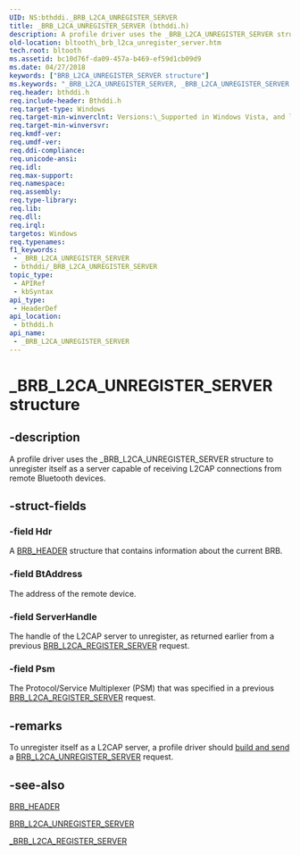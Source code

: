 ```yaml
---
UID: NS:bthddi._BRB_L2CA_UNREGISTER_SERVER
title: _BRB_L2CA_UNREGISTER_SERVER (bthddi.h)
description: A profile driver uses the _BRB_L2CA_UNREGISTER_SERVER structure to unregister itself as a server capable of receiving L2CAP connections from remote Bluetooth devices.
old-location: bltooth\_brb_l2ca_unregister_server.htm
tech.root: bltooth
ms.assetid: bc10d76f-da09-457a-b469-ef59d1cb09d9
ms.date: 04/27/2018
keywords: ["BRB_L2CA_UNREGISTER_SERVER structure"]
ms.keywords: "_BRB_L2CA_UNREGISTER_SERVER, _BRB_L2CA_UNREGISTER_SERVER structure [Bluetooth Devices], bltooth._brb_l2ca_unregister_server, bth_structs_211f7f5f-0a2d-487e-9720-78076b36e012.xml, bthddi/_BRB_L2CA_UNREGISTER_SERVER"
req.header: bthddi.h
req.include-header: Bthddi.h
req.target-type: Windows
req.target-min-winverclnt: Versions:\_Supported in Windows Vista, and later.
req.target-min-winversvr: 
req.kmdf-ver: 
req.umdf-ver: 
req.ddi-compliance: 
req.unicode-ansi: 
req.idl: 
req.max-support: 
req.namespace: 
req.assembly: 
req.type-library: 
req.lib: 
req.dll: 
req.irql: 
targetos: Windows
req.typenames: 
f1_keywords:
 - _BRB_L2CA_UNREGISTER_SERVER
 - bthddi/_BRB_L2CA_UNREGISTER_SERVER
topic_type:
 - APIRef
 - kbSyntax
api_type:
 - HeaderDef
api_location:
 - bthddi.h
api_name:
 - _BRB_L2CA_UNREGISTER_SERVER
---
```


# _BRB_L2CA_UNREGISTER_SERVER structure


## -description

A profile driver uses the _BRB_L2CA_UNREGISTER_SERVER structure to unregister itself as a server
  capable of receiving L2CAP connections from remote Bluetooth devices.

## -struct-fields

### -field Hdr

A 
     <a href="/windows-hardware/drivers/ddi/bthddi/ns-bthddi-_brb_header">BRB_HEADER</a> structure that contains information
     about the current BRB.

### -field BtAddress

The address of the remote device.

### -field ServerHandle

The handle of the L2CAP server to unregister, as returned earlier from a previous 
     <a href="/previous-versions/ff536618(v=vs.85)">
     BRB_L2CA_REGISTER_SERVER</a> request.

### -field Psm

The Protocol/Service Multiplexer (PSM) that was specified in a previous 
     <a href="/previous-versions/ff536618(v=vs.85)">
     BRB_L2CA_REGISTER_SERVER</a> request.

## -remarks

To unregister itself as a L2CAP server, a profile driver should 
    <a href="/previous-versions/ff536657(v=vs.85)">build and send</a> a 
    <a href="/windows-hardware/drivers/ddi/bthddi/ns-bthddi-_brb_l2ca_register_server">
    BRB_L2CA_UNREGISTER_SERVER</a> request.

## -see-also

<a href="/windows-hardware/drivers/ddi/bthddi/ns-bthddi-_brb_header">BRB_HEADER</a>



<a href="/windows-hardware/drivers/ddi/bthddi/ns-bthddi-_brb_l2ca_register_server">BRB_L2CA_UNREGISTER_SERVER</a>



<a href="/windows-hardware/drivers/ddi/bthddi/ns-bthddi-_brb_l2ca_register_server">_BRB_L2CA_REGISTER_SERVER</a>